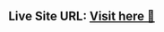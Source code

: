 ## Live Site URL: [Visit here 🚀](http://127.0.0.1:5500/HTML%20CSS%20Projects/project%203/index.html "Fashion Hub")

